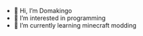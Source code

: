 - 👋 Hi, I’m Domakingo
- 👀 I’m interested in programming
- 🌱 I’m currently learning minecraft modding

<!---
DomakingTheKing/DomakingTheKing is a ✨ special ✨ repository because its `README.md` (this file) appears on your GitHub profile.
You can click the Preview link to take a look at your changes.
--->
